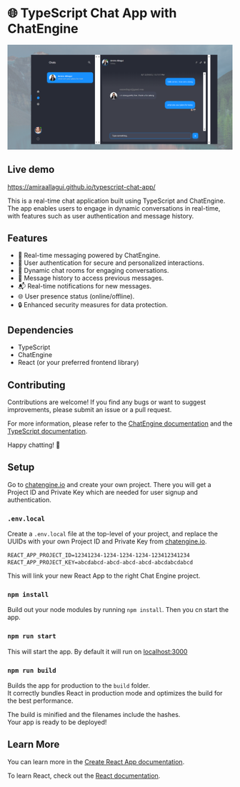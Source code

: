 # 🌐 TypeScript Chat App with ChatEngine

![Chat App Screenshot](screenshots/typescript-chat-app.png)

## Live demo
https://amiraallagui.github.io/typescript-chat-app/

This is a real-time chat application built using TypeScript and ChatEngine. The app enables users to engage in dynamic conversations in real-time, with features such as user authentication and message history.

## Features

- 💬 Real-time messaging powered by ChatEngine.
- 🔐 User authentication for secure and personalized interactions.
- 🚀 Dynamic chat rooms for engaging conversations.
- 📜 Message history to access previous messages.
- 📬 Real-time notifications for new messages.
- 🌐 User presence status (online/offline).
- 🔒 Enhanced security measures for data protection.


## Dependencies

- TypeScript
- ChatEngine
- React (or your preferred frontend library)


## Contributing

Contributions are welcome! If you find any bugs or want to suggest improvements, please submit an issue or a pull request.


For more information, please refer to the [ChatEngine documentation](https://chatengine.io/docs/) and the [TypeScript documentation](https://www.typescriptlang.org/docs/).

Happy chatting! 🚀

## Setup

Go to [chatengine.io](https://chatengine.io) and create your own project. There you will get a Project ID and Private Key which are needed for user signup and authentication.

### `.env.local`

Create a `.env.local` file at the top-level of your project, and replace the UUIDs with your own Project ID and Private Key from [chatengine.io](https://chatengine.io).

```
REACT_APP_PROJECT_ID=12341234-1234-1234-1234-123412341234
REACT_APP_PROJECT_KEY=abcdabcd-abcd-abcd-abcd-abcdabcdabcd
```

This will link your new React App to the right Chat Engine project.

### `npm install`

Build out your node modules by running `npm install`. Then you cn start the app.

### `npm run start`

This will start the app. By default it will run on [localhost:3000](http://localhost:3000/)

### `npm run build`

Builds the app for production to the `build` folder.\
It correctly bundles React in production mode and optimizes the build for the best performance.

The build is minified and the filenames include the hashes.\
Your app is ready to be deployed!



## Learn More

You can learn more in the [Create React App documentation](https://facebook.github.io/create-react-app/docs/getting-started).

To learn React, check out the [React documentation](https://reactjs.org/).
